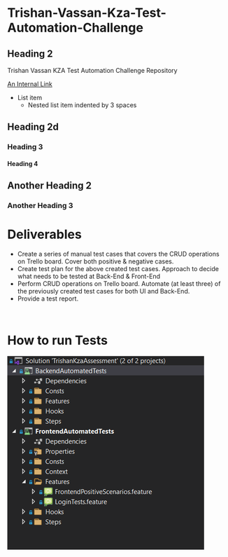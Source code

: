# Trishan-Vassan-Kza-Test-Automation-Challenge

## Heading 2

Trishan Vassan KZA Test Automation Challenge Repository

[An Internal Link](/FrontendAutomatedTests/Features/LoginTests.feature)

* List item
  * Nested list item indented by 3 spaces

## Heading 2d

### Heading 3

#### Heading 4

## Another Heading 2

### Another Heading 3

# Deliverables

* Create a series of manual test cases that covers the CRUD operations on Trello board. Cover both positive & negative cases.
* Create test plan for the above created test cases. Approach to decide what needs to be tested at Back-End & Front-End
* Perform CRUD operations on Trello board. Automate (at least three) of the previously created test cases for both UI and Back-End.
* Provide a test report.

<br />

# How to run Tests

![Solution Eg](/Media/Screenshots/SolutionTest.PNG)

